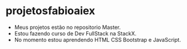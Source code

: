 # projetosfabioaiex
- Meus projetos estão no repositorio Master.
- Estou fazendo curso de Dev FullStack na StackX.
- No momento estou aprendendo HTML CSS Bootstrap e JavaScript.

